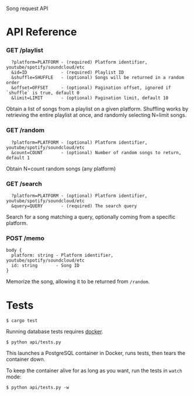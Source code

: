 Song request API

# API Reference

### GET /playlist

```
  ?platform=PLATFORM - (required) Platform identifier, youtube/spotify/soundcloud/etc
  &id=ID             - (required) Playlist ID
  &shuffle=SHUFFLE   - (optional) Songs will be returned in a random order
  &offset=OFFSET     - (optional) Pagination offset, ignored if `shuffle` is true, default 0
  &limit=LIMIT       - (optional) Pagination limit, default 10
```

Obtain a list of songs from a playlist on a given platform.
Shuffling works by retrieving the entire playlist at once, and randomly selecting N=limit songs.

### GET /random

```
  ?platform=PLATFORM - (optional) Platform identifier, youtube/spotify/soundcloud/etc
  &count=COUNT       - (optional) Number of random songs to return, default 1
```

Obtain N=count random songs (any platform)

### GET /search

```
  ?platform=PLATFORM - (optional) Platform identifier, youtube/spotify/soundcloud/etc
  &query=QUERY       - (required) The search query
```

Search for a song matching a query, optionally coming from a specific platform.

### POST /memo

```
body {
  platform: string - Platform identifier, youtube/spotify/soundcloud/etc
  id: string       - Song ID
}
```

Memorize the song, allowing it to be returned from `/random`.

# Tests

```
$ cargo test
```

Running database tests requires [docker](https://www.docker.com/).

```
$ python api/tests.py
```

This launches a PostgreSQL container in Docker, runs tests, then tears the container down.

To keep the container alive for as long as you want, run the tests in `watch` mode:

```
$ python api/tests.py -w
```
